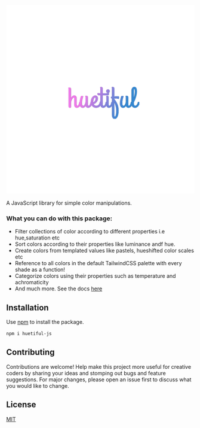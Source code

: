![](./huetiful-logo.png)

A JavaScript library for simple color manipulations.

### What you can do with this package:

- Filter collections of color according to different properties i.e hue,saturation etc
- Sort colors according to their properties like luminance andf hue.
- Create colors from templated values like pastels, hueshifted color scales etc
- Reference to all colors in the default TailwindCSS palette with every shade as a function!
- Categorize colors using their properties such as temperature and achromaticity
- And much more. See the docs [here](https://prjctimg.github.io/huetiful)

## Installation

Use [npm](https://www.npmjs.com/package/huetiful-js) to install the package.

```bash
npm i huetiful-js
```

## Contributing

Contributions are welcome! Help make this project more useful for creative coders by sharing your ideas and stomping out bugs and feature suggestions. For major changes, please open an issue first to discuss what you would like to change.

## License

[MIT](https://choosealicense.com/licenses/mit/)

